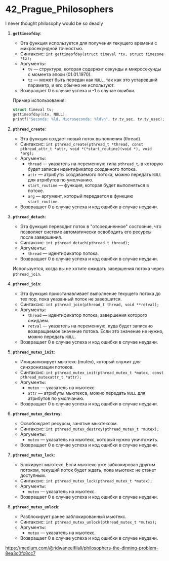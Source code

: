 # 42_Prague_Philosophers
I never thought philosophy would be so deadly


1. **`gettimeofday`**:
   - Эта функция используется для получения текущего времени с микросекундной точностью.
   - Синтаксис: `int gettimeofday(struct timeval *tv, struct timezone *tz);`
   - Аргументы:
     - `tv` — структура, которая содержит секунды и микросекунды с момента эпохи (01.01.1970).
     - `tz` — может быть передан как `NULL`, так как это устаревший параметр, и его обычно не используют.
   - Возвращает 0 в случае успеха и -1 в случае ошибки.
   
   Пример использования:
   ```c
   struct timeval tv;
   gettimeofday(&tv, NULL);
   printf("Seconds: %ld, Microseconds: %ld\n", tv.tv_sec, tv.tv_usec);
   ```

2. **`pthread_create`**:
   - Эта функция создает новый поток выполнения (thread).
   - Синтаксис: `int pthread_create(pthread_t *thread, const pthread_attr_t *attr, void *(*start_routine)(void *), void *arg);`
   - Аргументы:
     - `thread` — указатель на переменную типа `pthread_t`, в которую будет записан идентификатор созданного потока.
     - `attr` — атрибуты создаваемого потока, можно передать `NULL` для атрибутов по умолчанию.
     - `start_routine` — функция, которая будет выполняться в потоке.
     - `arg` — аргумент, который передается в функцию `start_routine`.
   - Возвращает 0 в случае успеха и код ошибки в случае неудачи.

3. **`pthread_detach`**:
   - Эта функция переводит поток в "отсоединенное" состояние, что позволяет системе автоматически освободить его ресурсы после завершения.
   - Синтаксис: `int pthread_detach(pthread_t thread);`
   - Аргументы:
     - `thread` — идентификатор потока.
   - Возвращает 0 в случае успеха и код ошибки в случае неудачи.

   Используется, когда вы не хотите ожидать завершения потока через `pthread_join`.

4. **`pthread_join`**:
   - Эта функция приостанавливает выполнение текущего потока до тех пор, пока указанный поток не завершится.
   - Синтаксис: `int pthread_join(pthread_t thread, void **retval);`
   - Аргументы:
     - `thread` — идентификатор потока, завершения которого ожидаем.
     - `retval` — указатель на переменную, куда будет записано возвращаемое значение потока. Если это значение не нужно, можно передать `NULL`.
   - Возвращает 0 в случае успеха и код ошибки в случае неудачи.

5. **`pthread_mutex_init`**:
   - Инициализирует мьютекс (mutex), который служит для синхронизации потоков.
   - Синтаксис: `int pthread_mutex_init(pthread_mutex_t *mutex, const pthread_mutexattr_t *attr);`
   - Аргументы:
     - `mutex` — указатель на мьютекс.
     - `attr` — атрибуты мьютекса, можно передать `NULL` для атрибутов по умолчанию.
   - Возвращает 0 в случае успеха и код ошибки в случае неудачи.

6. **`pthread_mutex_destroy`**:
   - Освобождает ресурсы, занятые мьютексом.
   - Синтаксис: `int pthread_mutex_destroy(pthread_mutex_t *mutex);`
   - Аргументы:
     - `mutex` — указатель на мьютекс, который нужно уничтожить.
   - Возвращает 0 в случае успеха и код ошибки в случае неудачи.

7. **`pthread_mutex_lock`**:
   - Блокирует мьютекс. Если мьютекс уже заблокирован другим потоком, текущий поток будет ждать, пока мьютекс не станет доступным.
   - Синтаксис: `int pthread_mutex_lock(pthread_mutex_t *mutex);`
   - Аргументы:
     - `mutex` — указатель на мьютекс.
   - Возвращает 0 в случае успеха и код ошибки в случае неудачи.

8. **`pthread_mutex_unlock`**:
   - Разблокирует ранее заблокированный мьютекс.
   - Синтаксис: `int pthread_mutex_unlock(pthread_mutex_t *mutex);`
   - Аргументы:
     - `mutex` — указатель на мьютекс.
   - Возвращает 0 в случае успеха и код ошибки в случае неудачи.






https://medium.com/@ridwaneelfilali/philosophers-the-dinning-problem-8ea3c0fc8cc7

